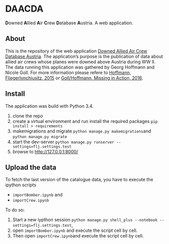 # DAACDA
**D**owned **A**llied **A**ir **C**rew **D**atabase **A**ustria. A web application. 

## About
This is the repository of the web application [Downed Allied Air Crew Database Austria](http://flj.eos.arz.oeaw.ac.at/). The application’s purpose is the publication of data about allied air crews whose planes were downed above Austria during WW II. The data running this application was gathered by Georg Hoffmann and Nicole Goll. For more information please refere to [Hoffmann, Fliegerlynchjusitz, 2015](https://www.schoeningh.de/katalog/titel/978-3-506-78137-6.html) or [Goll/Hoffmann, Missing in Action, 2016](http://www.bundesheer.at/download_archiv/pdfs/missing_in_action.pdf). 

## Install
The application was build with Python 3.4.

1. clone the repo
2. create a virtual environment and run install the required packages `pip install > requirements`
3. makemigrations and migrate `python manage.py makemigrations`and `python manage.py migrate`
4. start the dev-server `python manage.py runserver --settings=flj.settings.test`
5. browse to http://127.0.0.1:8000/

## Upload the data
To fetch the last version of the catalogue data, you have to execute the ipython scripts 
* `importBomber.ipynb` and 
* `importCrew.ipynb`

To do so:
1. Start a new iypthon session `python manage.py shell_plus --notebook --settings=flj.settings.test`,
2. open `importBomber.ipynb` and execute the script cell by cell. 
3. Then open `importCrew.ipynb`and execute the script cell by cell.

